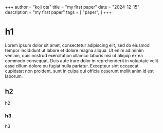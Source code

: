 +++
author = "koji ota"
title = "my first paper"
date = "2024-12-15"
description = "my first paper"
tags = [
    "paper",
]
+++


# h1
Lorem ipsum dolor sit amet, consectetur adipiscing elit, sed do eiusmod tempor incididunt ut labore et dolore magna aliqua. Ut enim ad minim veniam, quis nostrud exercitation ullamco laboris nisi ut aliquip ex ea commodo consequat. Duis aute irure dolor in reprehenderit in voluptate velit esse cillum dolore eu fugiat nulla pariatur. Excepteur sint occaecat cupidatat non proident, sunt in culpa qui officia deserunt mollit anim id est laborum.

## h2
h2

### h3
h3

